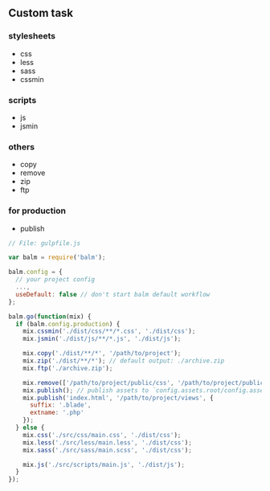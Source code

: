 ## Custom task

### stylesheets

- css
- less
- sass
- cssmin

### scripts

- js
- jsmin

### others

- copy
- remove
- zip
- ftp

### for production

- publish

```javascript
// File: gulpfile.js

var balm = require('balm');

balm.config = {
  // your project config
  ...,
  useDefault: false // don't start balm default workflow
};

balm.go(function(mix) {
  if (balm.config.production) {
    mix.cssmin('./dist/css/**/*.css', './dist/css');
    mix.jsmin('./dist/js/**/*.js', './dist/js');

    mix.copy('./dist/**/*', '/path/to/project');
    mix.zip('./dist/**/*'); // default output: ./archive.zip
    mix.ftp('./archive.zip');

    mix.remove(['/path/to/project/public/css', '/path/to/project/public/js']);
    mix.publish(); // publish assets to `config.assets.root/config.assets.publicPath`
    mix.publish('index.html', '/path/to/project/views', {
      suffix: '.blade',
      extname: '.php'
    });
  } else {
    mix.css('./src/css/main.css', './dist/css');
    mix.less('./src/less/main.less', './dist/css');
    mix.sass('./src/sass/main.scss', './dist/css');

    mix.js('./src/scripts/main.js', './dist/js');
  }
});
```
